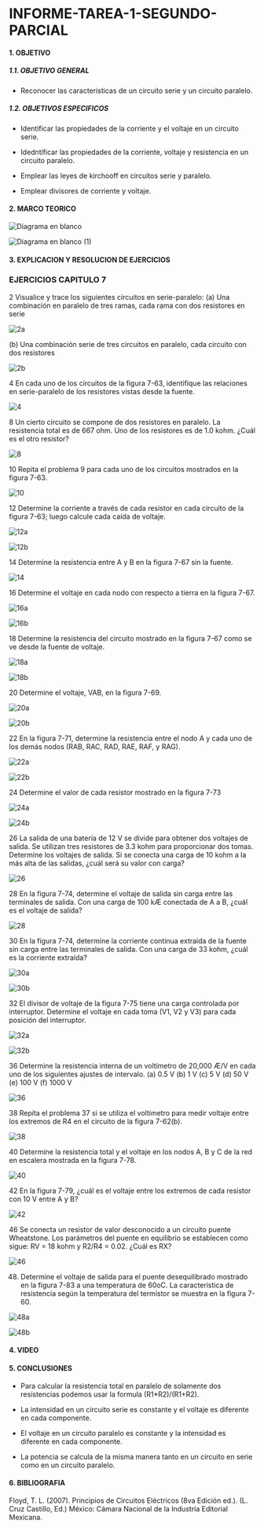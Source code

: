 # INFORME-TAREA-1-SEGUNDO-PARCIAL

#### 1. OBJETIVO

##### 1.1. OBJETIVO GENERAL

- Reconocer las caracteristicas de un circuito serie y un circuito paralelo.

##### 1.2. OBJETIVOS ESPECIFICOS

- Identificar las propiedades de la corriente y el voltaje en un circuito serie.

- Idedntificar las propiedades de la corriente, voltaje y resistencia en un circuito paralelo.

- Emplear las leyes de kirchooff en circuitos serie y paralelo.

- Emplear divisores de corriente y voltaje.

#### 2. MARCO TEORICO

![Diagrama en blanco](https://user-images.githubusercontent.com/105374903/176982768-86ffb675-cc30-4c6c-a3f9-fb7e7da08bc2.png)

![Diagrama en blanco (1)](https://user-images.githubusercontent.com/105374903/176983346-f2d73466-77af-47d8-866a-bcfda361224a.png)


#### 3. EXPLICACION Y RESOLUCION DE EJERCICIOS
### EJERCICIOS CAPITULO 7

2 Visualice y trace los siguientes circuitos en serie-paralelo:
(a) Una combinación en paralelo de tres ramas, cada rama con dos resistores en serie

![2a](https://user-images.githubusercontent.com/105374903/176983086-adc9d298-a9ab-4739-954d-2a24084438df.jpg)

(b) Una combinación serie de tres circuitos en paralelo, cada circuito con dos resistores

![2b](https://user-images.githubusercontent.com/105374903/176983092-709375d3-ca5d-432a-9488-b067b14c9d13.jpg)

4 En cada uno de los circuitos de la figura 7-63, identifique las relaciones en serie-paralelo de los resistores
vistas desde la fuente.

![4](https://user-images.githubusercontent.com/105374903/176983097-ab58be8a-dadd-46a3-bb66-508d7bcb9865.jpg)

8 Un cierto circuito se compone de dos resistores en paralelo. La resistencia total es de 667 ohm. Uno de
los resistores es de 1.0 kohm. ¿Cuál es el otro resistor?

![8](https://user-images.githubusercontent.com/105374903/176983112-0b07d9d6-d53e-4a3d-bd65-afc25dad7c34.jpg)

10 Repita el problema 9 para cada uno de los circuitos mostrados en la figura 7-63.

![10](https://user-images.githubusercontent.com/105374903/176983119-01b040a2-8e7b-414d-aaf1-fa33887c8c60.jpg)

12 Determine la corriente a través de cada resistor en cada circuito de la figura 7-63; luego calcule cada
caída de voltaje.

![12a](https://user-images.githubusercontent.com/105374903/176983124-06a38aa6-18ed-4f09-a159-d72d8c792bd4.jpg)

![12b](https://user-images.githubusercontent.com/105374903/176983128-fc607748-ffc6-4c79-9f51-d228de477734.jpg)

14 Determine la resistencia entre A y B en la figura 7-67 sin la fuente.

![14](https://user-images.githubusercontent.com/105374903/176983136-02936547-630a-4f4f-abab-3a26d701ffb6.jpg)

16 Determine el voltaje en cada nodo con respecto a tierra en la figura 7-67.

![16a](https://user-images.githubusercontent.com/105374903/176983140-ae97b52d-e08e-43e9-9400-f5845f6d1eed.jpg)

![16b](https://user-images.githubusercontent.com/105374903/176983145-cb24e4ea-ea94-4380-99b1-58ab341bcad0.jpg)

18 Determine la resistencia del circuito mostrado en la figura 7-67 como se ve desde la fuente de voltaje.

![18a](https://user-images.githubusercontent.com/105374903/176983152-840bd492-3751-4590-8b17-d943b9e0ff61.jpg)

![18b](https://user-images.githubusercontent.com/105374903/176983156-f75dbccd-8d0a-4f4c-a644-c929c62dbac2.jpg)

20 Determine el voltaje, VAB, en la figura 7-69.

![20a](https://user-images.githubusercontent.com/105374903/176983181-49544877-4c16-4e60-b40f-f40ce77e664f.jpg)

![20b](https://user-images.githubusercontent.com/105374903/176983192-74c7d550-f3c2-4508-bdc3-be7d81618d58.jpg)

22 En la figura 7-71, determine la resistencia entre el nodo A y cada uno de los demás nodos (RAB, RAC,
RAD, RAE, RAF, y RAG).

![22a](https://user-images.githubusercontent.com/105374903/176983209-9d83377e-37e1-4791-8cce-4bcae792101a.jpg)

![22b](https://user-images.githubusercontent.com/105374903/176983217-842c98ec-6cd8-43b9-bd53-100066773e22.jpg)

24 Determine el valor de cada resistor mostrado en la figura 7-73

![24a](https://user-images.githubusercontent.com/105374903/176983227-c4461628-c6f5-40ca-9b9a-90c11cbe27ba.jpg)

![24b](https://user-images.githubusercontent.com/105374903/176983236-51e114a3-721e-4a46-b996-9ef7812a4475.jpg)

26 La salida de una batería de 12 V se divide para obtener dos voltajes de salida. Se utilizan tres resistores
de 3.3 kohm para proporcionar dos tomas. Determine los voltajes de salida. Si se conecta una carga
de 10 kohm a la más alta de las salidas, ¿cuál será su valor con carga?

![26](https://user-images.githubusercontent.com/105374903/176983245-1b1f42a5-4052-4c1c-a4eb-e06a110479c6.jpg)

28 En la figura 7-74, determine el voltaje de salida sin carga entre las terminales de salida. Con una carga
de 100 kÆ conectada de A a B, ¿cuál es el voltaje de salida?

![28](https://user-images.githubusercontent.com/105374903/176983248-6f51ec5d-304a-4026-81ce-7178401ec99b.jpg)

30 En la figura 7-74, determine la corriente continua extraída de la fuente sin carga entre las terminales de
salida. Con una carga de 33 kohm, ¿cuál es la corriente extraída?

![30a](https://user-images.githubusercontent.com/105374903/176983255-5c41abf5-a35e-4c2f-a6c4-0f8ee1d7a6c0.jpg)

![30b](https://user-images.githubusercontent.com/105374903/176983261-05b94884-0eb8-4d21-8220-332ce040f8d1.jpg)

32 El divisor de voltaje de la figura 7-75 tiene una carga controlada por interruptor. Determine el voltaje
en cada toma (V1, V2 y V3) para cada posición del interruptor.

![32a](https://user-images.githubusercontent.com/105374903/176983267-cf47c045-a149-4208-9143-1ac977ff72a3.jpg)

![32b](https://user-images.githubusercontent.com/105374903/176983269-6670534b-b8e8-411d-bcbf-73f908359f0e.jpg)

36 Determine la resistencia interna de un voltímetro de 20,000 Æ/V en cada uno de los siguientes ajustes
de intervalo.
(a) 0.5 V (b) 1 V (c) 5 V (d) 50 V (e) 100 V (f) 1000 V

![36](https://user-images.githubusercontent.com/105374903/176983271-aba72cee-4c04-4668-ba82-13b44bace655.jpg)

38 Repita el problema 37 si se utiliza el voltímetro para medir voltaje entre los extremos de R4 en el circuito
de la figura 7-62(b).

![38](https://user-images.githubusercontent.com/105374903/176983273-f5839f44-712f-4977-9257-83779b30f61b.jpg)

40 Determine la resistencia total y el voltaje en los nodos A, B y C de la red en escalera mostrada en la figura
7-78.

![40](https://user-images.githubusercontent.com/105374903/176983276-0f3875f6-61cb-4def-b35a-cf48ab87c2d3.jpg)

42 En la figura 7-79, ¿cuál es el voltaje entre los extremos de cada resistor con 10 V entre A y B?

![42](https://user-images.githubusercontent.com/105374903/176983277-21c6deaf-d19c-4138-938a-8e2a884aa47c.jpg)

46 Se conecta un resistor de valor desconocido a un circuito puente Wheatstone. Los parámetros del puente
en equilibrio se establecen como sigue: RV = 18 kohm y R2/R4 = 0.02. ¿Cuál es RX?

![46](https://user-images.githubusercontent.com/105374903/176983282-50b480a1-ffda-4754-a837-2bf8b2baf3ff.jpg)

48. Determine el voltaje de salida para el puente desequilibrado mostrado en la figura 7-83 a una temperatura
de 60oC. La característica de resistencia según la temperatura del termistor se muestra en la figura
7-60.

![48a](https://user-images.githubusercontent.com/105374903/176983283-92c07116-030e-437a-8bc0-9f1645b2629d.jpg)

![48b](https://user-images.githubusercontent.com/105374903/176983287-a857fda4-38b2-46c1-9991-0ed81823ecaa.jpg)


#### 4. VIDEO



#### 5. CONCLUSIONES

- Para calcular la resistencia total en paralelo de solamente dos resistencias podemos usar la formula (R1*R2)/(R1+R2).

- La  intensidad en un circuito serie es constante y el voltaje es diferente en cada componente.

- El voltaje en un circuito paralelo es constante y la intensidad es diferente en cada componente.

- La potencia se calcula de la misma manera tanto en un circuito en serie como en un circuito paralelo.

#### 6. BIBLIOGRAFIA
Floyd, T. L. (2007). Principios de Circuitos Eléctricos (8va Edición ed.). (L. Cruz Castillo, Ed.) México: Cámara Nacional de la Industria Editorial Mexicana.
